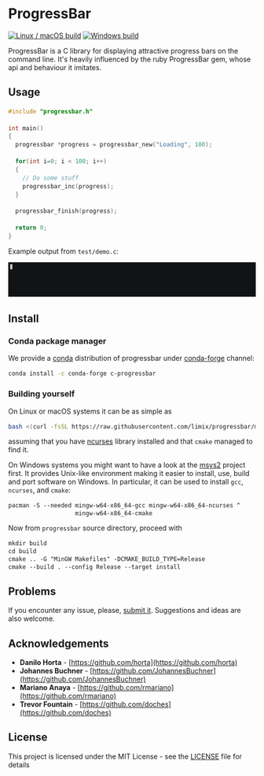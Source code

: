 # ProgressBar

[![Linux / macOS build](https://img.shields.io/travis/limix/progressbar/master.svg?label=Linux%20%2F%20macOS&style=flat-square)](https://travis-ci.org/limix/progressbar) [![Windows build](https://img.shields.io/appveyor/ci/horta/progressbar/master.svg?label=Windows&style=flat-square)](https://ci.appveyor.com/project/Horta/progressbar/branch/master)

ProgressBar is a C library for displaying attractive progress bars on the command line.
It's heavily influenced by the ruby ProgressBar gem, whose api and behaviour it imitates.

## Usage

```c
#include "progressbar.h"

int main()
{
  progressbar *progress = progressbar_new("Loading", 100);

  for(int i=0; i < 100; i++)
  {
    // Do some stuff
    progressbar_inc(progress);
  }

  progressbar_finish(progress);

  return 0;
}
```

Example output from `test/demo.c`:

![demo output](demo.gif)

## Install

### Conda package manager

We provide a [conda](https://conda.io/docs/) distribution of progressbar under [conda-forge](https://conda-forge.org) channel:

```bash
conda install -c conda-forge c-progressbar
```

### Building yourself

On Linux or macOS systems it can be as simple as
```bash
bash <(curl -fsSL https://raw.githubusercontent.com/limix/progressbar/master/install)
```
assuming that you have [ncurses](https://www.gnu.org/software/ncurses/)
library installed and that ``cmake`` managed to find it.

On Windows systems you might want to have a look at the
[msys2](http://www.msys2.org) project first.
It provides Unix-like environment making it easier to install, use, build and
port software on Windows.
In particular, it can be used to install `gcc`, `ncurses`, and `cmake`:

```dos
pacman -S --needed mingw-w64-x86_64-gcc mingw-w64-x86_64-ncurses ^
                   mingw-w64-x86_64-cmake
```

Now from `progressbar` source directory, proceed with
```dos
mkdir build
cd build
cmake .. -G "MinGW Makefiles" -DCMAKE_BUILD_TYPE=Release
cmake --build . --config Release --target install
```

## Problems

If you encounter any issue, please, [submit it](https://github.com/limix/progressbar/issues).
Suggestions and ideas are also welcome.

## Acknowledgements

* **Danilo Horta** - [https://github.com/horta](https://github.com/horta)
* **Johannes Buchner** - [https://github.com/JohannesBuchner](https://github.com/JohannesBuchner)
* **Mariano Anaya** - [https://github.com/rmariano](https://github.com/rmariano)
* **Trevor Fountain** - [https://github.com/doches](https://github.com/doches)

## License

This project is licensed under the MIT License - see the
[LICENSE](LICENSE) file for details
